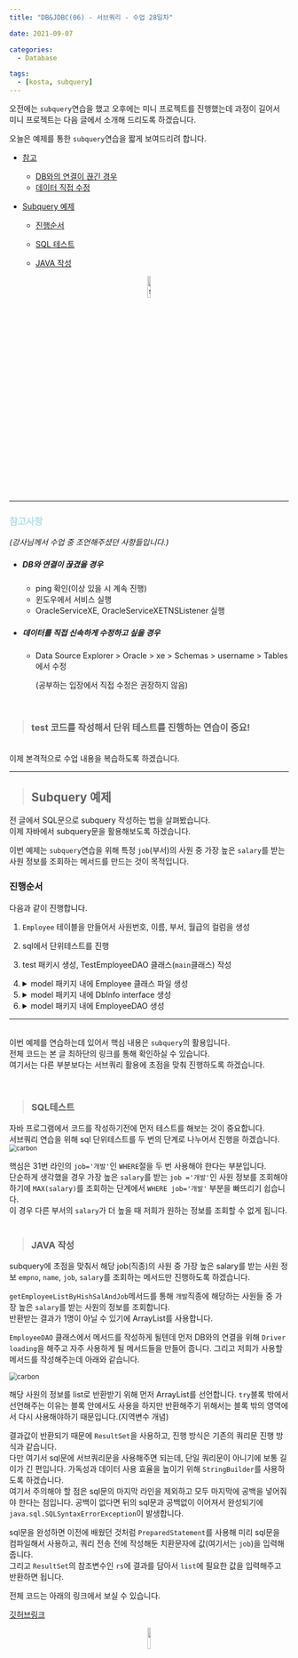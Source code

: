 ```yaml
---
title: "DB&JDBC(06) - 서브쿼리 - 수업 28일차"

date: 2021-09-07

categories:
  - Database

tags:
  - [kosta, subquery]
---
```


오전에는 `subquery`연습을 했고 오후에는 미니 프로젝트를 진행했는데 과정이 길어서 미니 프로젝트는 다음 글에서 소개해 드리도록 하겠습니다.<br>

오늘은 예제를 통한 `subquery`연습을 짧게 보여드리려 합니다.

- [참고](#참고사항)
  - [DB와의 연결이 끊긴 경우](#DB와의-연결이-끊겼을-경우)
  - [데이터 직접 수정](#데이터를-직접-신속하게-수정하고-싶을-경우)
- [Subquery 예제](#subquery-예제)

  - [진행순서](#진행순서)

  - [SQL 테스트](#sql테스트)
  - [JAVA 작성](#java-작성)

<p align="center"><img src="https://user-images.githubusercontent.com/70495425/131687801-2b295fb7-6e22-4e70-a1ef-a7dc85b96796.png" alt="sun cloud" height="10%" width="10%" /></p>




---

### <span style="color:PowderBlue">**참고사항**</span>

_(강사님께서 수업 중 조언해주셨던 사항들입니다.)_

- ##### DB와 연결이 끊겼을 경우

  - ping 확인(이상 있을 시 계속 진행)
  - 윈도우에서 서비스 실행
  - OracleServiceXE, OracleServiceXETNSListener 실행

- ##### 데이터를 직접 신속하게 수정하고 싶을 경우

  - Data Source Explorer > Oracle > xe > Schemas > username > Tables에서 수정

    (공부하는 입장에서 직접 수정은 권장하지 않음)

<br>

> ### test 코드를 작성해서 단위 테스트를 진행하는 연습이 중요!

<br>이제 본격적으로 수업 내용을 복습하도록 하겠습니다.

---

> ## Subquery 예제

전 글에서 SQL문으로 subquery 작성하는 법을 살펴봤습니다.<br> 이제 자바에서 subquery문을 활용해보도록 하겠습니다.<br>

이번 예제는 `subquery`연습을 위해 특정 `job`(부서)의 사원 중 가장 높은 `salary`를 받는 사원 정보를 조회하는 메서드를 만드는 것이 목적입니다.<br>

### 진행순서

다음과 같이 진행합니다.

1. `Employee` 테이블을 만들어서 사원번호, 이름, 부서, 월급의 컬럼을 생성

2. sql에서 단위테스트를 진행

3. test 패키시 생성, TestEmployeeDAO 클래스(`main`클래스) 작성

4. <details>
   <summary>model 패키지 내에 Employee 클래스 파일 생성</summary>
   <div markdown="1">
   - 인스턴스 변수 생성<br>
   - 생성자: 기본(단일 등록 시 사용), 사원번호만 제외(insert 시 사용), 전부(조회 시 사용)<br>
   - getter setter<br>
   - toString()<br>
   </div>
   </details>

5. <details>
   <summary>model 패키지 내에 DbInfo interface 생성</summary>
   <div markdown="1">
   - DRIVER, URL, ID, PASSWORD를 static final 상수로 생성<br>(인터페이스이므로 field(변수+상수)는 public static final로 인식된다)
   </div>
   </details>

6. <details>
   <summary>model 패키지 내에 EmployeeDAO 생성</summary>
   <div markdown="1">
   <pre>
   - `드라이버 로딩`
   - `closeAll() 메서드 생성, 오버라이딩`
   - 메서드 작성
     1. register() 메서드를 만들어서 데이터를 저장
     2. 해당 job(부서)의 사원 중 가장 높은 salary를 받는 사원 정보를 조회하는 메서드 생성
        2-1. sql 단위 테스트 진행(`subquery` 사용)
        ​	2-1-1. job에 해당하는 사원의 가장 높은 salary를 조회
        ​	: `SELECT MAX(salary) FROM s_employee WHERE job='개발';`
        ​	2-1-2.위 sql에서 조회된 salary를 받는 사원 정보(job에 해당하는 사원에 한함)
        ​	: `SELECT empno, name, job, salary FROM s_employee WHERE job='개발' AND salary=(3-1-1의 sql문)`
        2-2. `ArrayList<Employee>` 타입의 `list`를 생성하고 sql문을 활용하여 데이터를 `list`에 할당합니다.
   </pre>
   </div>
   </details>

---

<br> 이번 예제를 연습하는데 있어서 핵심 내용은 `subquery`의 활용입니다. <br> 전체 코드는 본 글 최하단의 링크를 통해 확인하실 수 있습니다.<br> 여기서는 다른 부분보다는 서브쿼리 활용에 초점을 맞춰 진행하도록 하겠습니다.<br>

<br>

> ### SQL테스트

자바 프로그램에서 코드를 작성하기전에 먼저 테스트를 해보는 것이 중요합니다.<br>서브쿼리 연습을 위해 sql 단위테스트를 두 번의 단계로 나누어서 진행을 하겠습니다.<br><img src="https://user-images.githubusercontent.com/70495425/132979764-d5ecdab0-c021-46c0-b4c7-0b297f9ae7f5.png" alt="carbon " style="zoom:80%;" />

핵심은 31번 라인의 `job='개발'`인 `WHERE`절을 두 번 사용해야 한다는 부분입니다.<br> 단순하게 생각했을 경우 가장 높은 `salary`를 받는 `job ='개발'`인 사원 정보를 조회해야 하기에 `MAX(salary)`를 조회하는 단계에서 `WHERE job='개발'` 부분을 빠뜨리기 쉽습니다.<br> 이 경우 다른 부서의 `salary`가 더 높을 때 저희가 원하는 정보를 조회할 수 없게 됩니다.<br><br>

> ### JAVA 작성

subquery에 초점을 맞춰서 해당 job(직종)의 사원 중 가장 높은 salary를 받는 사원 정보 `empno`, `name`, `job`, `salary`를 조회하는 메서드만 진행하도록 하겠습니다. <br>

`getEmployeeListByHishSalAndJob`메서드를 통해 `개발`직종에 해당하는 사원들 중 가장 높은 `salary`를 받는 사원의 정보를 조회합니다. <br>반환받는 결과가 1명이 아닐 수 있기에 ArrayList를 사용합니다.

`EmployeeDAO` 클래스에서 메서드를 작성하게 될텐데 먼저 DB와의 연결을 위해 `Driver loading`을 해주고 자주 사용하게 될 메서드들을 만들어 줍니다. 그리고 저희가 사용할 메서드를 작성해주는데 아래와 같습니다.

<img src="https://user-images.githubusercontent.com/70495425/132974290-977490c3-a404-435b-bacd-84e22792151a.png" alt="carbon" style="zoom:86%;" />

해당 사원의 정보를 list로 반환받기 위해 먼저 ArrayList를 선언합니다. `try`블록 밖에서 선언해주는 이유는 블록 안에서도 사용을 하지만 반환해주기 위해서는 블록 밖의 영역에서 다시 사용해야하기 때문입니다.(지역변수 개념)<br>

결과값이 반환되기 때문에 `ResultSet`을 사용하고, 진행 방식은 기존의 쿼리문 진행 방식과 같습니다.<br> 다만 여기서 sql문에 서브쿼리문을 사용해주면 되는데, 단일 쿼리문이 아니기에 보통 길이가 긴 편입니다. 가독성과 데이터 사용 효율을 높이기 위해 `StringBuilder`를 사용하도록 하겠습니다.<br> 여기서 주의해야 할 점은 sql문의 마지막 라인을 제외하고 모두 마지막에 공백을 넣어줘야 한다는 점입니다. 공백이 없다면 뒤의 sql문과 공백없이 이어져서 완성되기에 `java.sql.SQLSyntaxErrorException`이 발생합니다.<br>

sql문을 완성하면 이전에 배웠던 것처럼 `PreparedStatement`를 사용해 미리 sql문을 컴파일해서 사용하고, 쿼리 전송 전에 작성해둔 치환문자에 값(여기서는 `job`)을 입력해줍니다.<br> 그리고 `ResultSet`의 참조변수인 `rs`에 결과를 담아서 `list`에 필요한 값을 입력해주고 반환하면 됩니다.<br>

전체 코드는 아래의 링크에서 보실 수 있습니다.

[깃허브링크](https://github.com/nogy21/TIL/tree/master/Kosta224/DB/06-jdbc-subquery/src)

<p align="center"><img src="https://user-images.githubusercontent.com/70495425/131689647-b4d2206e-7ec4-4f7f-a734-6c3bf77c80c3.png" height="10%" width="10%"></p>
